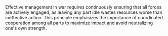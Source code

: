 Effective management in war requires continuously ensuring that all forces are actively engaged, as leaving any part idle wastes resources worse than ineffective action. This principle emphasizes the importance of coordinated cooperation among all parts to maximize impact and avoid neutralizing one's own strength.
